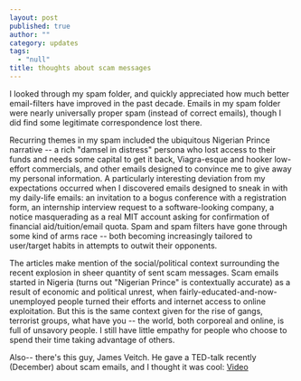 ```yaml
---
layout: post
published: true
author: ""
category: updates
tags: 
  - "null"
title: thoughts about scam messages
---
```




I looked through my spam folder, and quickly appreciated how much better email-filters have improved in the past decade. Emails in my spam folder were nearly universally proper spam (instead of correct emails), though I did find some legitimate correspondence lost there.

Recurring themes in my spam included the ubiquitous Nigerian Prince narrative -- a rich "damsel in distress" persona who lost access to their funds and needs some capital to get it back, Viagra-esque and hooker low-effort commercials, and other emails designed to convince me to give away my personal information. A particularly interesting deviation from my expectations occurred when I discovered emails designed to sneak in with my daily-life emails: an invitation to a bogus conference with a registration form, an internship interview request to a software-looking company, a notice masquerading as a real MIT account asking for confirmation of financial aid/tuition/email quota. Spam and spam filters have gone through some kind of arms race -- both becoming increasingly tailored to user/target habits in attempts to outwit their opponents.

The articles make mention of the social/political context surrounding the recent explosion in sheer quantity of sent scam messages. Scam emails started in Nigeria (turns out "Nigerian Prince" is contextually accurate) as a result of economic and political unrest, when fairly-educated-and-now-unemployed people turned their efforts and internet access to online exploitation. But this is the same context given for the rise of gangs, terrorist groups, what have you -- the world, both corporeal and online, is full of unsavory people. I still have little empathy for people who choose to spend their time taking advantage of others.

Also-- there's this guy, James Veitch. He gave a TED-talk recently (December) about scam emails, and I thought it was cool: [Video](https://www.ted.com/talks/james_veitch_this_is_what_happens_when_you_reply_to_spam_email?language=en)